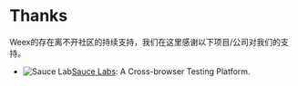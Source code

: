 # Thanks
Weex的存在离不开社区的持续支持，我们在这里感谢以下项目/公司对我们的支持。

* ![Sauce Lab](/sauce_labs_red.svg)[Sauce Labs](https://saucelabs.com): A Cross-browser Testing Platform.